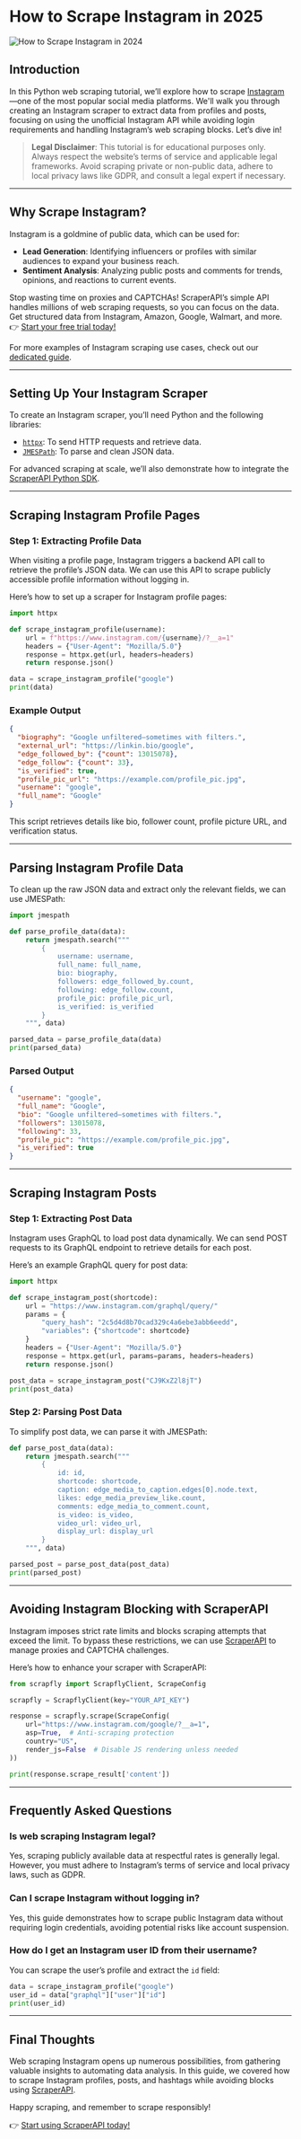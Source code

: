 
# How to Scrape Instagram in 2025

![How to Scrape Instagram in 2024](https://scrapfly.io/blog/content/images/how-to-scrape-instagram_banner_light.svg)

## Introduction

In this Python web scraping tutorial, we’ll explore how to scrape [Instagram](https://www.instagram.com/)—one of the most popular social media platforms. We'll walk you through creating an Instagram scraper to extract data from profiles and posts, focusing on using the unofficial Instagram API while avoiding login requirements and handling Instagram’s web scraping blocks. Let’s dive in!

> **Legal Disclaimer**: This tutorial is for educational purposes only. Always respect the website’s terms of service and applicable legal frameworks. Avoid scraping private or non-public data, adhere to local privacy laws like GDPR, and consult a legal expert if necessary.

---

## Why Scrape Instagram?

Instagram is a goldmine of public data, which can be used for:

- **Lead Generation**: Identifying influencers or profiles with similar audiences to expand your business reach.
- **Sentiment Analysis**: Analyzing public posts and comments for trends, opinions, and reactions to current events.

Stop wasting time on proxies and CAPTCHAs! ScraperAPI’s simple API handles millions of web scraping requests, so you can focus on the data. Get structured data from Instagram, Amazon, Google, Walmart, and more. 👉 [Start your free trial today!](https://bit.ly/Scraperapi)

For more examples of Instagram scraping use cases, check out our [dedicated guide](https://bit.ly/Scraperapi).

---

## Setting Up Your Instagram Scraper

To create an Instagram scraper, you’ll need Python and the following libraries:

- [`httpx`](https://pypi.org/project/httpx/): To send HTTP requests and retrieve data.
- [`JMESPath`](https://pypi.org/project/jmespath/): To parse and clean JSON data.

For advanced scraping at scale, we’ll also demonstrate how to integrate the [ScraperAPI Python SDK](https://bit.ly/Scraperapi).

---

## Scraping Instagram Profile Pages

### Step 1: Extracting Profile Data
When visiting a profile page, Instagram triggers a backend API call to retrieve the profile’s JSON data. We can use this API to scrape publicly accessible profile information without logging in.

Here’s how to set up a scraper for Instagram profile pages:

```python
import httpx

def scrape_instagram_profile(username):
    url = f"https://www.instagram.com/{username}/?__a=1"
    headers = {"User-Agent": "Mozilla/5.0"}
    response = httpx.get(url, headers=headers)
    return response.json()

data = scrape_instagram_profile("google")
print(data)
```

### Example Output
```json
{
  "biography": "Google unfiltered—sometimes with filters.",
  "external_url": "https://linkin.bio/google",
  "edge_followed_by": {"count": 13015078},
  "edge_follow": {"count": 33},
  "is_verified": true,
  "profile_pic_url": "https://example.com/profile_pic.jpg",
  "username": "google",
  "full_name": "Google"
}
```

This script retrieves details like bio, follower count, profile picture URL, and verification status.

---

## Parsing Instagram Profile Data

To clean up the raw JSON data and extract only the relevant fields, we can use JMESPath:

```python
import jmespath

def parse_profile_data(data):
    return jmespath.search("""
        {
            username: username,
            full_name: full_name,
            bio: biography,
            followers: edge_followed_by.count,
            following: edge_follow.count,
            profile_pic: profile_pic_url,
            is_verified: is_verified
        }
    """, data)

parsed_data = parse_profile_data(data)
print(parsed_data)
```

### Parsed Output
```json
{
  "username": "google",
  "full_name": "Google",
  "bio": "Google unfiltered—sometimes with filters.",
  "followers": 13015078,
  "following": 33,
  "profile_pic": "https://example.com/profile_pic.jpg",
  "is_verified": true
}
```

---

## Scraping Instagram Posts

### Step 1: Extracting Post Data
Instagram uses GraphQL to load post data dynamically. We can send POST requests to its GraphQL endpoint to retrieve details for each post.

Here’s an example GraphQL query for post data:

```python
import httpx

def scrape_instagram_post(shortcode):
    url = "https://www.instagram.com/graphql/query/"
    params = {
        "query_hash": "2c5d4d8b70cad329c4a6ebe3abb6eedd",
        "variables": {"shortcode": shortcode}
    }
    headers = {"User-Agent": "Mozilla/5.0"}
    response = httpx.get(url, params=params, headers=headers)
    return response.json()

post_data = scrape_instagram_post("CJ9KxZ2l8jT")
print(post_data)
```

### Step 2: Parsing Post Data
To simplify post data, we can parse it with JMESPath:

```python
def parse_post_data(data):
    return jmespath.search("""
        {
            id: id,
            shortcode: shortcode,
            caption: edge_media_to_caption.edges[0].node.text,
            likes: edge_media_preview_like.count,
            comments: edge_media_to_comment.count,
            is_video: is_video,
            video_url: video_url,
            display_url: display_url
        }
    """, data)

parsed_post = parse_post_data(post_data)
print(parsed_post)
```

---

## Avoiding Instagram Blocking with ScraperAPI

Instagram imposes strict rate limits and blocks scraping attempts that exceed the limit. To bypass these restrictions, we can use [ScraperAPI](https://bit.ly/Scraperapi) to manage proxies and CAPTCHA challenges.

Here’s how to enhance your scraper with ScraperAPI:

```python
from scrapfly import ScrapflyClient, ScrapeConfig

scrapfly = ScrapflyClient(key="YOUR_API_KEY")

response = scrapfly.scrape(ScrapeConfig(
    url="https://www.instagram.com/google/?__a=1",
    asp=True,  # Anti-scraping protection
    country="US",
    render_js=False  # Disable JS rendering unless needed
))

print(response.scrape_result['content'])
```

---

## Frequently Asked Questions

### Is web scraping Instagram legal?
Yes, scraping publicly available data at respectful rates is generally legal. However, you must adhere to Instagram’s terms of service and local privacy laws, such as GDPR.

### Can I scrape Instagram without logging in?
Yes, this guide demonstrates how to scrape public Instagram data without requiring login credentials, avoiding potential risks like account suspension.

### How do I get an Instagram user ID from their username?
You can scrape the user’s profile and extract the `id` field:

```python
data = scrape_instagram_profile("google")
user_id = data["graphql"]["user"]["id"]
print(user_id)
```

---

## Final Thoughts

Web scraping Instagram opens up numerous possibilities, from gathering valuable insights to automating data analysis. In this guide, we covered how to scrape Instagram profiles, posts, and hashtags while avoiding blocks using [ScraperAPI](https://bit.ly/Scraperapi).

Happy scraping, and remember to scrape responsibly!

👉 [Start using ScraperAPI today!](https://bit.ly/Scraperapi)

